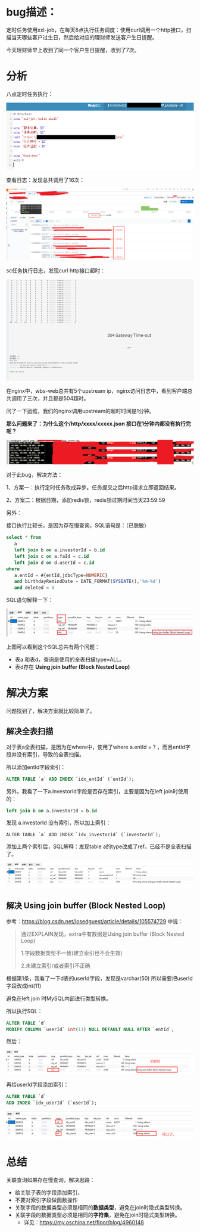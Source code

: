 # bug描述：

定时任务使用xxl-job，在每天8点执行任务调度：使用curl调用一个http接口，扫描当天哪些客户过生日，然后给对应的理财师发送客户生日提醒。

今天理财师早上收到了同一个客户生日提醒，收到了7次。





# 分析

八点定时任务执行：

![image-20210618141035171](images/image-20210618141035171.png)

查看日志：发现总共调用了16次：

![image-2021-06-18-10-37-44-698.png](images/image-2021-06-18-10-37-44-698.png)

sc任务执行日志，发现curl http接口超时：

![screenshot-2.png](images/screenshot-2.png)

在nginx中，wbs-web总共有5个upstream ip，nginx访问日志中，看到客户端总共调用了三次，并且都是504超时。

问了一下运维，我们的nginx调用upstream的超时时间是1分钟。

**那么问题来了：为什么这个/http/xxxx/xxxxx.json 接口在1分钟内都没有执行完呢？**

![image-20210618155156966](images/image-20210618155156966.png)

对于此bug，解决方法：

1、方案一：执行定时任务改成异步。任务提交之后http请求立即返回结果。

2、方案二：根据日期，添加redis锁，redis锁过期时间当天23:59:59

 

另外：

接口执行比较长，是因为存在慢查询，SQL语句是：（已脱敏）

```sql
select * from
   a
   left join b on a.investorId = b.id
   left join c on a.faId = c.id
   left join d on d.userId = c.id
where 
   a.entId = #{entId,jdbcType=NUMERIC}
   and birthdayRemindDate = DATE_FORMAT(SYSDATE(),'%m-%d')
   and deleted = 0
```

SQL语句解释一下：

![image-20210618141523196](images/image-20210618141523196.png)

上图可以看到这个SQL总共有两个问题：

- 表a 和表d，查询是使用的全表扫描type=ALL。
- 表d存在 **Using join buffer (Block Nested Loop)**





# 解决方案

问题找到了，解决方案就比较简单了。

## 解决全表扫描

对于表a全表扫描，是因为在where中，使用了where a.entId = ? ，而且entId字段并没有索引，导致的全表扫描。

所以添加entId字段索引：

```sql
ALTER TABLE `a` ADD INDEX `idx_entId` (`entId`);
```

另外，我看了一下a.investorId字段是否存在索引，主要是因为在left join时使用的：

```sql
left join b on a.investorId = b.id
```

发现 a.investorId 没有索引，所以加上索引：

```
ALTER TABLE `a` ADD INDEX `idx_investorId` (`investorId`);
```

添加上两个索引后，SQL解释：发现table a的type改成了ref。已经不是全表扫描了。

![image-20210618160215552](images/image-20210618160215552.png)



## 解决 **Using join buffer (Block Nested Loop)**

参考：https://blog.csdn.net/losedguest/article/details/105574729 中说：

> 通过EXPLAIN发现，extra中有数据是Using join buffer (Block Nested Loop)
>
> 1.字段数据类型不一致(建立索引也不会生效)
>
> 2.未建立索引/或者索引不正确

根据第1条，我看了一下d表的userId字段，发现是varchar(50) 所以需要把userId字段改成int(11)

避免在left join 时MySQL内部进行类型转换。

所以执行SQL：

```sql
ALTER TABLE `d`
MODIFY COLUMN `userId` int(11) NULL DEFAULT NULL AFTER `entId`;
```

然后：

![image-20210618193751927](images/image-20210618193751927.png)

再给userId字段添加索引：

```sql
ALTER TABLE `d`
ADD INDEX `idx_userId` (`userId`);
```

![image-20210618193859325](images/image-20210618193859325.png)





# 总结

关联查询如果存在慢查询，解决思路：

- 给关联子表的字段添加索引，
- 不要对索引字段做函数操作
- 关联字段的数据类型必须是相同的**数据类型**，避免在join时隐式类型转换。
- 关联字段的数据类型必须是相同的**字符集**，避免在join时隐式类型转换。
  - 详见：https://my.oschina.net/floor/blog/4960148

























